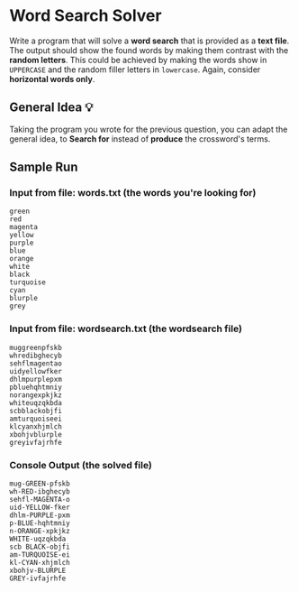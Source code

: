 # Word Search Solver
Write a program that will solve a **word search** that is provided as a **text file**. The output should show the found words by making them contrast with the **random letters**. This could be achieved by making the words show in `UPPERCASE` and the random filler letters in `lowercase`. Again, consider **horizontal words only**.

## General Idea :bulb:
Taking the program you wrote for the previous question, you can adapt the general idea, to **Search for** instead of **produce** the crossword's terms.

## Sample Run
### Input from file: words.txt (the words you're looking for)
```
green
red
magenta
yellow
purple
blue
orange
white
black
turquoise
cyan
blurple
grey
```

### Input from file: wordsearch.txt (the wordsearch file)
```
muggreenpfskb
whredibghecyb
sehflmagentao
uidyellowfker
dhlmpurplepxm
pbluehqhtmniy
norangexpkjkz
whiteuqzqkbda
scbblackobjfi
amturquoiseei
klcyanxhjmlch
xbohjvblurple
greyivfajrhfe
```

### Console Output (the solved file)
```
mug-GREEN-pfskb
wh-RED-ibghecyb
sehfl-MAGENTA-o
uid-YELLOW-fker
dhlm-PURPLE-pxm
p-BLUE-hqhtmniy
n-ORANGE-xpkjkz
WHITE-uqzqkbda
scb BLACK-objfi
am-TURQUOISE-ei
kl-CYAN-xhjmlch
xbohjv-BLURPLE
GREY-ivfajrhfe
```

